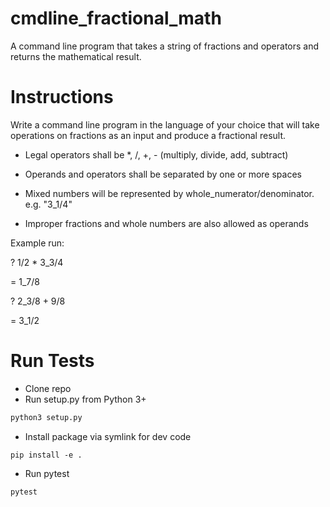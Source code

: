 # cmdline_fractional_math
A command line program that takes a string of fractions and operators and returns the mathematical result.

# Instructions
Write a command line program in the language of your choice that will take operations on fractions as an input and produce a fractional result.

* Legal operators shall be *, /, +, - (multiply, divide, add, subtract)

* Operands and operators shall be separated by one or more spaces

* Mixed numbers will be represented by whole_numerator/denominator. e.g. "3_1/4"

* Improper fractions and whole numbers are also allowed as operands

Example run:

? 1/2 * 3_3/4

= 1_7/8

? 2_3/8 + 9/8

= 3_1/2

# Run Tests 
* Clone repo
* Run setup.py from Python 3+
```python
python3 setup.py
```
* Install package via symlink for dev code
```
pip install -e .
```
* Run pytest
```
pytest
```
